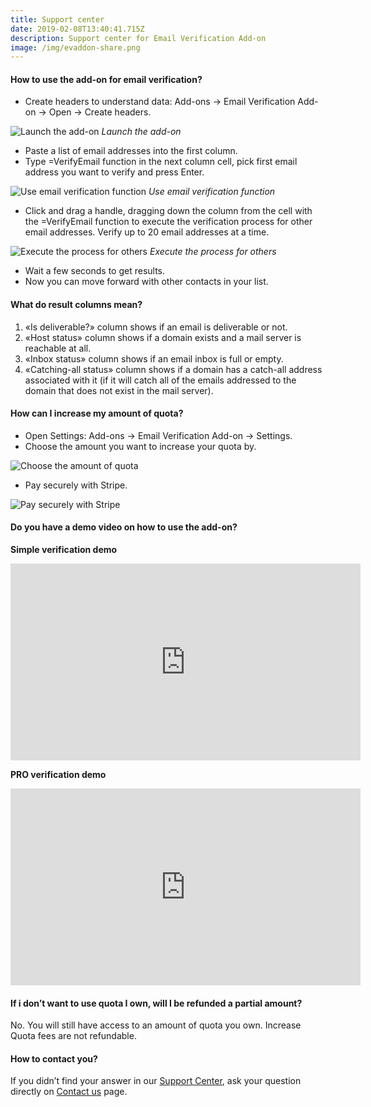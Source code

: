 ```yaml
---
title: Support center
date: 2019-02-08T13:40:41.715Z
description: Support center for Email Verification Add-on
image: /img/evaddon-share.png
---
```

#### How to use the add-on for email verification?

* Create headers to understand data: Add-ons -> Email Verification Add-on -> Open -> Create headers.

![Launch the add-on](/img/h1.png "Launch the add-on")
_Launch the add-on_

* Paste a list of email addresses into the first column.
* Type =VerifyEmail function in the next column cell, pick first email address you want to verify and press Enter.

![Use email verification function](/img/h2.png "Use email verification function")
_Use email verification function_

* Click and drag a handle, dragging down the column from the cell with the =VerifyEmail function to execute the verification process for other email addresses. Verify up to 20 email addresses at a time.

![Execute the process for others](/img/h3.png "Execute the process for others")
_Execute the process for others_

* Wait a few seconds to get results.
* Now you can move forward with other contacts in your list.

#### What do result columns mean?

1. «Is deliverable?» column shows if an email is deliverable or not.
2. «Host status» column shows if a domain exists and a mail server is reachable at all.
3. «Inbox status» column shows if an email inbox is full or empty.
4. «Catching-all status» column shows if a domain has a catch-all address associated with it (if it will catch all of the emails addressed to the domain that does not exist in the mail server).

#### How can I increase my amount of quota?

* Open Settings: Add-ons -> Email Verification Add-on -> Settings.
* Choose the amount you want to increase your quota by.

![Choose the amount of quota](/img/h4.png "Choose the amount of quota")

* Pay securely with Stripe.

![Pay securely with Stripe](/img/h5.png "Pay securely with Stripe")

#### Do you have a demo video on how to use the add-on?

**Simple verification demo**

<iframe width="560" height="315" src="https://www.youtube.com/embed/dE_RdQYI7dc?controls=0&showinfo=0&modestbranding=1&rel=0" frameborder="0" allowfullscreen></iframe>

**PRO verification demo**

<iframe width="560" height="315" src="https://www.youtube.com/embed/5zGOkxkhs8s?controls=0&showinfo=0&modestbranding=1&rel=0" frameborder="0" allowfullscreen></iframe>

#### If i don’t want to use quota I own, will I be refunded a partial amount?

No. You will still have access to an amount of quota you own. Increase Quota fees are not refundable.

#### How to contact you?

If you didn’t find your answer in our [Support Center](https://emailverificationaddon.com/help/), ask your question directly on [Contact us](https://emailverificationaddon.com/contact/) page.
